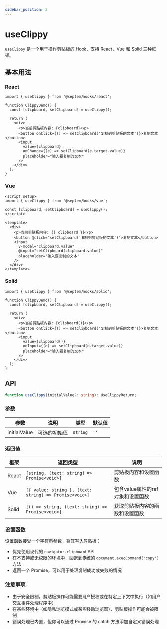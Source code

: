 ```yaml
---
sidebar_position: 3
---
```


# useClippy

`useClippy` 是一个用于操作剪贴板的 Hook，支持 React、Vue 和 Solid 三种框架。

## 基本用法

### React

```tsx
import { useClippy } from '@septem/hooks/react';

function ClippyDemo() {
  const [clipboard, setClipboard] = useClippy();
  
  return (
    <div>
      <p>当前剪贴板内容: {clipboard}</p>
      <button onClick={() => setClipboard('复制到剪贴板的文本')}>复制文本</button>
      <input 
        value={clipboard} 
        onChange={(e) => setClipboard(e.target.value)} 
        placeholder="输入要复制的文本"
      />
    </div>
  );
}
```

### Vue

```vue
<script setup>
import { useClippy } from '@septem/hooks/vue';

const [clipboard, setClipboard] = useClippy();
</script>

<template>
  <div>
    <p>当前剪贴板内容: {{ clipboard }}</p>
    <button @click="setClipboard('复制到剪贴板的文本')">复制文本</button>
    <input 
      v-model="clipboard.value" 
      @input="setClipboard(clipboard.value)" 
      placeholder="输入要复制的文本"
    />
  </div>
</template>
```

### Solid

```tsx
import { useClippy } from '@septem/hooks/solid';

function ClippyDemo() {
  const [clipboard, setClipboard] = useClippy();
  
  return (
    <div>
      <p>当前剪贴板内容: {clipboard()}</p>
      <button onClick={() => setClipboard('复制到剪贴板的文本')}>复制文本</button>
      <input 
        value={clipboard()} 
        onInput={(e) => setClipboard(e.target.value)} 
        placeholder="输入要复制的文本"
      />
    </div>
  );
}
```

## API

```typescript
function useClippy(initialValue?: string): UseClippyReturn;
```

### 参数

| 参数 | 说明 | 类型 | 默认值 |
| --- | --- | --- | --- |
| initialValue | 可选的初始值 | `string` | `''` |

### 返回值

| 框架 | 返回类型 | 说明 |
| --- | --- | --- |
| React | `[string, (text: string) => Promise<void>]` | 剪贴板内容和设置函数 |
| Vue | `[{ value: string }, (text: string) => Promise<void>]` | 包含value属性的ref对象和设置函数 |
| Solid | `[() => string, (text: string) => Promise<void>]` | 获取剪贴板内容的函数和设置函数 |

### 设置函数

设置函数接受一个字符串参数，将其写入剪贴板：

- 优先使用现代的 `navigator.clipboard` API
- 在不支持或无权限的环境中，回退到传统的 `document.execCommand('copy')` 方法
- 返回一个 Promise，可以用于处理复制成功或失败的情况

### 注意事项

- 由于安全限制，剪贴板操作可能需要用户授权或在特定上下文中执行（如用户交互事件处理程序中）
- 在某些环境中（如隐私浏览模式或某些移动浏览器），剪贴板操作可能会被限制
- 错误处理已内置，但你可以通过 Promise 的 catch 方法添加自定义错误处理